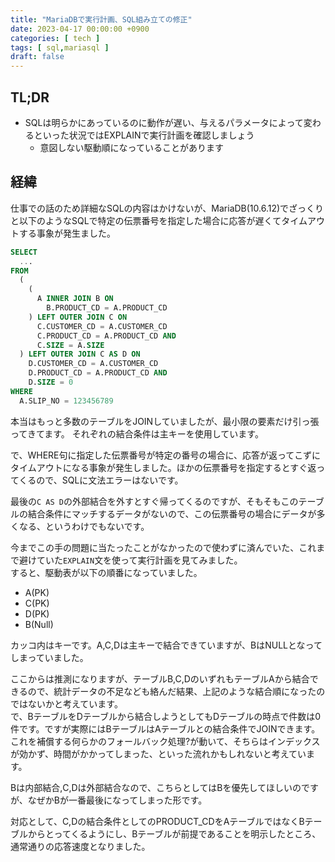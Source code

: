 ```yaml
---
title: "MariaDBで実行計画、SQL組み立ての修正"
date: 2023-04-17 00:00:00 +0900
categories: [ tech ]
tags: [ sql,mariasql ]
draft: false
---
```


## TL;DR

* SQLは明らかにあっているのに動作が遅い、与えるパラメータによって変わるといった状況ではEXPLAINで実行計画を確認しましょう
  * 意図しない駆動順になっていることがあります

## 経緯

仕事での話のため詳細なSQLの内容はかけないが、MariaDB(10.6.12)でざっくりと以下のようなSQLで特定の伝票番号を指定した場合に応答が遅くてタイムアウトする事象が発生ました。

```sql
SELECT
  ...
FROM
  (
    (
      A INNER JOIN B ON
        B.PRODUCT_CD = A.PRODUCT_CD
    ) LEFT OUTER JOIN C ON
      C.CUSTOMER_CD = A.CUSTOMER_CD
      C.PRODUCT_CD = A.PRODUCT_CD AND
      C.SIZE = A.SIZE
  ) LEFT OUTER JOIN C AS D ON
    D.CUSTOMER_CD = A.CUSTOMER_CD
    D.PRODUCT_CD = A.PRODUCT_CD AND
    D.SIZE = 0
WHERE
  A.SLIP_NO = 123456789
```

本当はもっと多数のテーブルをJOINしていましたが、最小限の要素だけ引っ張ってきてます。
それぞれの結合条件は主キーを使用しています。

で、WHERE句に指定した伝票番号が特定の番号の場合に、応答が返ってこずにタイムアウトになる事象が発生しました。ほかの伝票番号を指定するとすぐ返ってくるので、SQLに文法エラーはないです。

最後の`C AS D`の外部結合を外すとすぐ帰ってくるのですが、そもそもこのテーブルの結合条件にマッチするデータがないので、この伝票番号の場合にデータが多くなる、というわけでもないです。

今までこの手の問題に当たったことがなかったので使わずに済んでいた、これまで避けていた`EXPLAIN`文を使って実行計画を見てみました。  
すると、駆動表が以下の順番になっていました。

* A(PK)
* C(PK)
* D(PK)
* B(Null)

カッコ内はキーです。A,C,Dは主キーで結合できていますが、BはNULLとなってしまっていました。

ここからは推測になりますが、テーブルB,C,DのいずれもテーブルAから結合できるので、統計データの不足なども絡んだ結果、上記のような結合順になったのではないかと考えています。  
で、BテーブルをDテーブルから結合しようとしてもDテーブルの時点で件数は0件です。ですが実際にはBテーブルはAテーブルとの結合条件でJOINできます。これを補償する何らかのフォールバック処理?が動いて、そちらはインデックスが効かず、時間がかかってしまった、といった流れかもしれないと考えています。

Bは内部結合,C,Dは外部結合なので、こちらとしてはBを優先してほしいのですが、なぜかBが一番最後になってしまった形です。

対応として、C,Dの結合条件としてのPRODUCT_CDをAテーブルではなくBテーブルからとってくるようにし、Bテーブルが前提であることを明示したところ、通常通りの応答速度となりました。